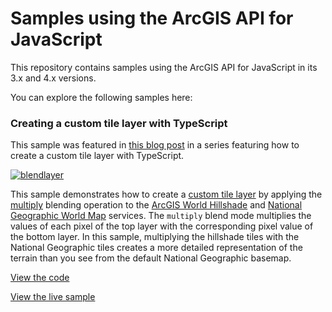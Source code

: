 # Samples using the ArcGIS API for JavaScript

This repository contains samples using the ArcGIS API for JavaScript in its 3.x and 4.x versions.

You can explore the following samples here:

### Creating a custom tile layer with TypeScript

This sample was featured in [this blog post](https://blogs.esri.com/esri/arcgis/2017/10/27/creating-a-custom-tile-layer-with-typescript/) in a series featuring how to create a custom tile layer with TypeScript.

[![blendlayer](https://blogs.esri.com/esri/arcgis/files/2017/10/blendlayer.png)](https://ubatsukh.github.io/blendlayer/)

This sample demonstrates how to create a [custom tile layer](https://developers.arcgis.com/javascript/latest/api-reference/esri-layers-BaseTileLayer.html) by applying the [multiply](https://developer.mozilla.org/en-US/docs/Web/API/CanvasRenderingContext2D/globalCompositeOperation)
blending operation to the [ArcGIS World Hillshade](https://services.arcgisonline.com/arcgis/rest/services/Elevation/World_Hillshade/MapServer)
and [National Geographic World Map](https://services.arcgisonline.com/arcgis/rest/services/NatGeo_World_Map/MapServer)
services. The `multiply` blend mode multiplies the values of each pixel of the top layer with the corresponding pixel value of the bottom layer. In this sample, multiplying the hillshade tiles with the National Geographic tiles creates a more detailed representation of the terrain than you see from the default National Geographic basemap.

[View the code](https://github.com/ubatsukh/arcgis-js-api-demos/tree/master/blendlayer)

[View the live sample](https://ubatsukh.github.io/blendlayer/)
